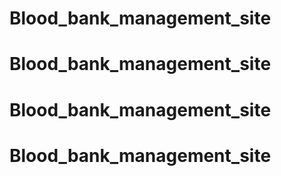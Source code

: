 # Blood_bank_management_site
# Blood_bank_management_site
# Blood_bank_management_site
# Blood_bank_management_site
